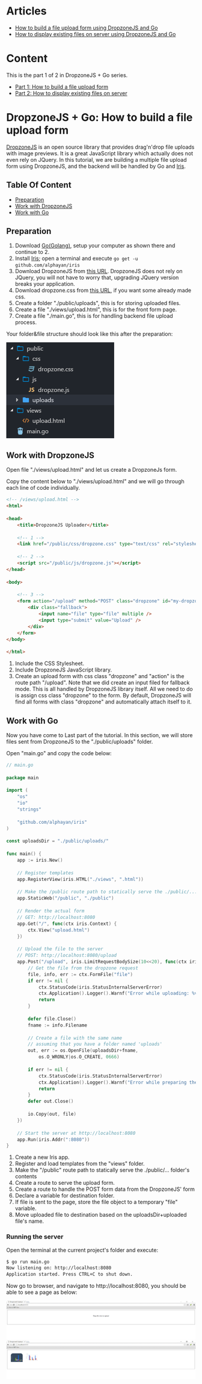 # Articles

* [How to build a file upload form using DropzoneJS and Go](https://hackernoon.com/how-to-build-a-file-upload-form-using-dropzonejs-and-go-8fb9f258a991)
* [How to display existing files on server using DropzoneJS and Go](https://hackernoon.com/how-to-display-existing-files-on-server-using-dropzonejs-and-go-53e24b57ba19)

# Content

This is the part 1 of 2 in DropzoneJS + Go series.

- [Part 1: How to build a file upload form](README.md)
- [Part 2: How to display existing files on server](README_PART2.md)

# DropzoneJS + Go: How to build a file upload form

[DropzoneJS](https://github.com/enyo/dropzone) is an open source library that provides drag'n'drop file uploads with image previews. It is a great JavaScript library which actually does not even rely on JQuery. 
In this tutorial, we are building a multiple file upload form using DropzoneJS, and the backend will be handled by Go and [Iris](https://iris-go.com).

## Table Of Content

- [Preparation](#preparation)
- [Work with DropzoneJS](#work-with-dropzonejs)
- [Work with Go](#work-with-go)

## Preparation

1. Download [Go(Golang)](https://golang.org/dl), setup your computer as shown there and continue to 2.
2. Install [Iris](https://github.com/alphayan/iris); open a terminal and execute `go get -u github.com/alphayan/iris`
3. Download DropzoneJS from [this URL](https://raw.githubusercontent.com/enyo/dropzone/master/dist/dropzone.js). DropzoneJS does not rely on JQuery, you will not have to worry that, upgrading JQuery version breaks your application.
4. Download dropzone.css from [this URL](https://raw.githubusercontent.com/enyo/dropzone/master/dist/dropzone.css), if you want some already made css.
5. Create a folder "./public/uploads", this is for storing uploaded files.
6. Create a file "./views/upload.html", this is for the front form page.
7. Create a file "./main.go", this is for handling backend file upload process.

Your folder&file structure should look like this after the preparation:

![folder&file structure](folder_structure.png)

## Work with DropzoneJS

Open file "./views/upload.html" and let us create a DropzoneJs form.

Copy the content below to "./views/upload.html" and we will go through each line of code individually.

```html
<!-- /views/upload.html -->
<html>

<head>
    <title>DropzoneJS Uploader</title>

    <!-- 1 -->
    <link href="/public/css/dropzone.css" type="text/css" rel="stylesheet" />

    <!-- 2 -->
    <script src="/public/js/dropzone.js"></script>
</head>

<body>

    <!-- 3 -->
    <form action="/upload" method="POST" class="dropzone" id="my-dropzone">
        <div class="fallback">
            <input name="file" type="file" multiple />
            <input type="submit" value="Upload" />
        </div>
    </form>
</body>

</html>
```

1. Include the CSS Stylesheet.
2. Include DropzoneJS JavaScript library.
3. Create an upload form with css class "dropzone" and "action" is the route path "/upload". Note that we did create an input filed for fallback mode. This is all handled by DropzoneJS library itself. All we need to do is assign css class "dropzone" to the form. By default, DropzoneJS will find all forms with class "dropzone" and automatically attach itself to it.

## Work with Go

Now you have come to Last part of the tutorial. In this section, we will store files sent from DropzoneJS to the "./public/uploads" folder.

Open "main.go" and copy the code below:

```go
// main.go

package main

import (
    "os"
    "io"
    "strings"

    "github.com/alphayan/iris"
)

const uploadsDir = "./public/uploads/"

func main() {
    app := iris.New()

    // Register templates
    app.RegisterView(iris.HTML("./views", ".html"))

    // Make the /public route path to statically serve the ./public/... contents
    app.StaticWeb("/public", "./public")

    // Render the actual form
    // GET: http://localhost:8080
    app.Get("/", func(ctx iris.Context) {
        ctx.View("upload.html")
    })

    // Upload the file to the server
    // POST: http://localhost:8080/upload
    app.Post("/upload", iris.LimitRequestBodySize(10<<20), func(ctx iris.Context) {
        // Get the file from the dropzone request
        file, info, err := ctx.FormFile("file")
        if err != nil {
            ctx.StatusCode(iris.StatusInternalServerError)
            ctx.Application().Logger().Warnf("Error while uploading: %v", err.Error())
            return
        }

        defer file.Close()
        fname := info.Filename

        // Create a file with the same name
        // assuming that you have a folder named 'uploads'
        out, err := os.OpenFile(uploadsDir+fname,
            os.O_WRONLY|os.O_CREATE, 0666)

        if err != nil {
            ctx.StatusCode(iris.StatusInternalServerError)
            ctx.Application().Logger().Warnf("Error while preparing the new file: %v", err.Error())
            return
        }
        defer out.Close()

        io.Copy(out, file)
    })

    // Start the server at http://localhost:8080
    app.Run(iris.Addr(":8080"))
}
```

1. Create a new Iris app.
2. Register and load templates from the "views" folder.
3. Make the "/public" route path to statically serve the ./public/... folder's contents
4. Create a route to serve the upload form.
5. Create a route to handle the POST form data from the DropzoneJS' form 
6. Declare a variable for destination folder.
7. If file is sent to the page, store the file object to a temporary "file" variable.
8. Move uploaded file to destination based on the uploadsDir+uploaded file's name.

### Running the server

Open the terminal at the current project's folder and execute:

```bash
$ go run main.go
Now listening on: http://localhost:8080
Application started. Press CTRL+C to shut down.
```

Now go to browser, and navigate to http://localhost:8080, you should be able to see a page as below:

![no files screenshot](no_files.png)
![with uploaded files screenshot](with_files.png)